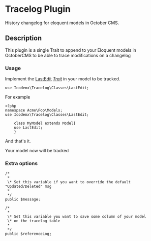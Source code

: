 # Tracelog Plugin

History changelog for eloquent models in October CMS.

## Description

This plugin is a single Trait to append to your Eloquent models in OctoberCMS to be able to trace modifications on a changelog

### Usage

Implement the [LastEdit](https://github.com/arzola/tracelog/blob/master/icodemx/tracelog/classes/LastEdited.php) *[Trait](https://secure.php.net/manual/en/language.oop5.traits.php)* in your model to be tracked.

    use Icodemx\Tracelog\Classes\LastEdit;

For example

    <?php
    namespace Acme\Foo\Models;
    use Icodemx\Tracelog\Classes\LastEdit;

		class MyModel extends Model{
		use LastEdit;
		}

And that's it.

Your model now will be tracked

### Extra options

    /*
     *
	 \* Set this variable if you want to override the default "Updated/Deleted" msg
	 *
	 */
	public $message;

    /*
     *
	 \* Set this variable you want to save some column of your model
	 \* on the tracelog table
	 *
	 */
    public $referenceLog;
